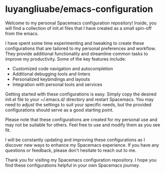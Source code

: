 # luyangliuabe/emacs-configuration

Welcome to my personal Spacemacs configuration repository! Inside, you will find a collection of init.el files that I have created as a small spin-off from the emacs.

I have spent some time experimenting and tweaking to create these configurations that are tailored to my personal preferences and workflow. They provide additional functionality and streamline common tasks to improve my productivity. Some of the key features include:

* Customized code navigation and autocompletion
* Additional debugging tools and linters
* Personalized keybindings and layouts
* Integration with personal tools and services

Getting started with these configurations is easy. Simply copy the desired init.el file to your ~/.emacs.d/ directory and restart Spacemacs. You may need to adjust the settings to suit your specific needs, but the provided configurations should serve as a good starting point.

Please note that these configurations are created for my personal use and may not be suitable for others. Feel free to use and modify them as you see fit.

I will be constantly updating and improving these configurations as I discover new ways to enhance my Spacemacs experience. If you have any questions or feedback, please don't hesitate to reach out to me.

Thank you for visiting my Spacemacs configuration repository. I hope you find these configurations helpful in your own Spacemacs journey.
